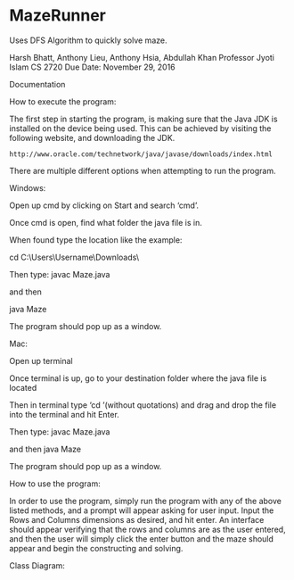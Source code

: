# MazeRunner
Uses DFS Algorithm to quickly solve maze.

Harsh Bhatt, Anthony Lieu, Anthony Hsia, Abdullah Khan
Professor Jyoti Islam
CS 2720
Due Date: November 29, 2016


Documentation


How to execute the program:


The first step in starting the program, is making sure that the Java JDK is installed on the device being used. This can be achieved by visiting the following website, and downloading the JDK. 

	http://www.oracle.com/technetwork/java/javase/downloads/index.html


There are multiple different options when attempting to run the program.

Windows:

Open up cmd by clicking on Start and search ‘cmd’.

Once cmd is open, find what folder the java file is in.

When found type the location like the example: 

cd C:\Users\Username\Downloads\

Then type:
javac Maze.java

and then

java Maze 

The program should pop up as a window.


Mac:

Open up terminal

Once terminal is up, go to your destination folder where the java file is located

Then in terminal type ‘cd ’(without quotations) and drag and drop the file into the terminal and hit Enter.

Then type:
javac Maze.java

and then 
java Maze 

The program should pop up as a window.


How to use the program:


In order to use the program, simply run the program with any of the above listed methods, and a prompt will appear asking for user input. Input the Rows and Columns dimensions as desired, and hit enter. An interface should appear verifying that the rows and columns are as the user entered, and then the user will simply click the enter button and the maze should appear and begin the constructing and solving.


Class Diagram: 	 

